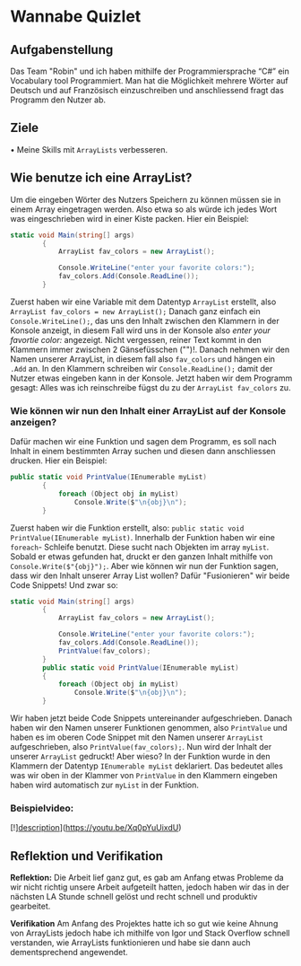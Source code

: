 # Wannabe Quizlet

## Aufgabenstellung
Das Team "Robin" und ich haben mithilfe der Programmiersprache “C#” ein Vocabulary tool Programmiert. Man hat die Möglichkeit mehrere Wörter auf Deutsch und auf Französisch einzuschreiben und anschliessend fragt das Programm den Nutzer ab. 

## Ziele
• Meine Skills mit `ArrayLists` verbesseren.

## Wie benutze ich eine ArrayList?
Um die eingeben Wörter des Nutzers Speichern zu können müssen sie in einem Array eingetragen werden. Also etwa so als würde ich jedes Wort was eingeschrieben wird in einer Kiste packen. Hier ein Beispiel:
```csharp
static void Main(string[] args)
        {
            ArrayList fav_colors = new ArrayList();

            Console.WriteLine("enter your favorite colors:");
            fav_colors.Add(Console.ReadLine());
        }
```
Zuerst haben wir eine Variable mit dem Datentyp `ArrayList` erstellt, also `ArrayList fav_colors = new ArrayList();` 
Danach ganz einfach ein `Console.WriteLine();`, das uns den Inhalt zwischen den Klammern in der Konsole anzeigt, in diesem Fall wird uns in der Konsole also _enter your favortie color:_ angezeigt. Nicht vergessen, reiner Text kommt in den Klammern immer zwischen 2 Gänsefüsschen ("")!. Danach nehmen wir den Namen unserer ArrayList, in diesem fall also `fav_colors` und hängen ein `.Add` an. In den Klammern schreiben wir `Console.ReadLine();` damit der Nutzer etwas eingeben kann in der Konsole. Jetzt haben wir dem Programm gesagt: Alles was ich reinschreibe fügst du zu der `ArrayList fav_colors` zu.   
### Wie können wir nun den Inhalt einer ArrayList auf der Konsole anzeigen?
Dafür machen wir eine Funktion und sagen dem Programm, es soll nach Inhalt in einem bestimmten Array suchen und diesen dann anschliessen drucken. Hier ein Beispiel:
```csharp
public static void PrintValue(IEnumerable myList)
        {
            foreach (Object obj in myList)
                Console.Write($"\n{obj}\n");
        }
```
Zuerst haben wir die Funktion erstellt, also: `public static void PrintValue(IEnumerable myList)`. Innerhalb der Funktion haben wir eine `foreach`- Schleife benutzt. Diese sucht nach Objekten im array `myList`. Sobald er etwas gefunden hat, druckt er den ganzen Inhalt mithilfe von `Console.Write($"{obj}");`. Aber wie können wir nun der Funktion sagen, dass wir den Inhalt unserer Array List wollen? Dafür "Fusionieren" wir beide Code Snippets! Und zwar so:
```csharp
static void Main(string[] args)
        {
            ArrayList fav_colors = new ArrayList();

            Console.WriteLine("enter your favorite colors:");
            fav_colors.Add(Console.ReadLine());
            PrintValue(fav_colors);
        }
        public static void PrintValue(IEnumerable myList)
        {
            foreach (Object obj in myList)
                Console.Write($"\n{obj}\n");
        }
```
Wir haben jetzt beide Code Snippets untereinander aufgeschrieben. Danach haben wir den Namen unserer Funktionen genommen, also `PrintValue` und haben es im oberen Code Snippet mit den Namen unserer `ArrayList` aufgeschrieben, also `PrintValue(fav_colors);`. Nun wird der Inhalt der unserer `ArrayList` gedruckt! Aber wieso? In der Funktion wurde in den Klammern der Datentyp `IEnumerable myList` deklariert. Das bedeutet alles was wir oben in der Klammer von `PrintValue` in den Klammern eingeben haben wird automatisch zur `myList` in der Funktion.
### Beispielvideo:
[!][description](https://www.klicksafe.de/fileadmin/_processed_/1/0/csm_Logo_YouTube_01_29755e6f1a.png)](https://youtu.be/Xq0pYuUixdU)
## Reflektion und Verifikation
**Reflektion:**
Die Arbeit lief ganz gut, es gab am Anfang etwas Probleme da wir nicht richtig unsere Arbeit aufgeteilt hatten, jedoch haben wir das in der nächsten LA Stunde schnell gelöst und recht schnell und produktiv gearbeitet.

**Verifikation**
Am Anfang des Projektes hatte ich so gut wie keine Ahnung von ArrayLists jedoch habe ich mithilfe von Igor und Stack Overflow schnell verstanden, wie ArrayLists funktionieren und habe sie dann auch dementsprechend angewendet.
